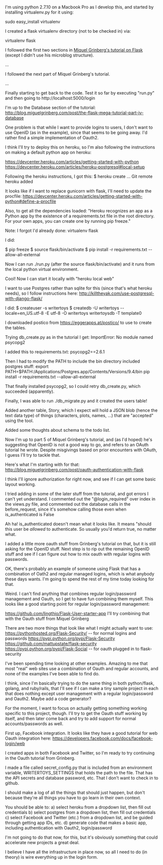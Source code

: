 
I'm using python 2.7.10 on a Macbook Pro as I develop this, and started by installing virtualenv.py for it using:

sudo easy_install virtualenv

I created a flask virtualenv directory (not to be checked in) via:

virtualenv flask

I followed the first two sections in [Miquel Grinberg's tutorial on Flask](http://blog.miguelgrinberg.com/post/the-flask-mega-tutorial-part-ii-templates)
(except I didn't use his microblog structure). 

...

I followed the next part of Miquel Grinberg's tutorial.

...

Finally starting to get back to the code. Test it so far by executing "run.py" and
then going to http://localhost:5000/login

I'm up to the Database section of the tutorial: http://blog.miguelgrinberg.com/post/the-flask-mega-tutorial-part-iv-database

One problem is that while I want to provide logins to users, I don't want to use OpenID (as in the example),
since that seems to be going away. I'd rather find a simple implementation of Oauth2.

I think I'll try to deploy this on heroku, so I'm also following the instructions on making a default python app on heroku:

https://devcenter.heroku.com/articles/getting-started-with-python
https://devcenter.heroku.com/articles/heroku-postgresql#local-setup

Following the heroku instructions, I got this:
$ heroku create
...
Git remote heroku added

It looks like if I want to replace gunicorn with flask, I'll need to update the procfile:
https://devcenter.heroku.com/articles/getting-started-with-python#define-a-procfile

Also, to get all the dependencies loaded:
"Heroku recognizes an app as a Python app by the existence of a requirements.txt file in the root directory. 
For your own apps, you can create one by running pip freeze."

Note: I forgot I'd already done: virtualenv flask

I did:

$ pip freeze
$ source flask/bin/activate
$ pip install -r requirements.txt --allow-all-external

Now I can run ./run.py (after the source flask/bin/activate) and it runs from the local python virtual environment.

Cool! Now I can start it locally with "heroku local web"

I want to use Postgres rather than sqlite for this (since that's what heroku needs), so I follow instructions here:
http://killtheyak.com/use-postgresql-with-django-flask/

I did:
$ createuser -s writertoys
$ createdb -U writertoys --locale=en_US.utf-8 -E utf-8 -O writertoys writertoysdb -T template0

I downloaded postico from https://eggerapps.at/postico/ to use to create the tables.

Trying db_create.py as in the tutorial I get:
ImportError: No module named psycopg2

I added this to requirements.txt:
psycopg2==2.6.1

Then I had to modify the PATH to include the bin directory included postgres stuff:
export PATH=$PATH:/Applications/Postgres.app/Contents/Versions/9.4/bin
pip install -r requirements.txt --allow-all-external

That finally installed psycopg2, so I could retry db_create.py, which succeeded (apparently).

Finally, I was able to run ./db_migrate.py and it created the users table!

Added another table, Story, which I expect will hold a JSON blob (hence the text data type)
of things (characters, plots, names, ...) that are "accepted" using the tool.

Added some thoughts about schema to the todo list.

Now I'm up to part 5 of Miquel Grinberg's tutorial, and (as I'd hoped) he's suggesting that
OpenID is not a good way to go, and refers to an OAuth tutorial he wrote. Despite misgivings
based on prior encounters with OAuth, I guess I'll try to tackle that.

Here's what I'm starting with for that:
http://blog.miguelgrinberg.com/post/oauth-authentication-with-flask

I think I'll ignore authorization for right now, and see if I can get some basic layout
working.

I tried adding in some of the later stuff from the tutorial, and got errors I can't yet
understand. I commented out the "@login_required" over index in the views.py file, and
commented out the database calls in the before_request, since it's somehow calling those
even when is_authenticated is False

Ah ha! is_authenticated doesn't mean what it looks like. It means "should this user be
*allowed* to authenticate. So usually you'd return true, no matter what.

I added a little more oauth stuff from Grinberg's tutorial on that, but it is still asking
for the OpenID stuff. Next step is to rip out the remaining OpenID stuff and see if I can
figure out how to mix oauth with regular logins with passwords.

OK, there's probably an example of someone using Flask that has a combination of Oath2 and
regular managed logins, which is what anybody these days wants. I'm going to spend the
rest of my time today looking for that.

Weird. I can't find anything that combines regular login/password management and Oauth, so
I get to have fun combining them myself. This looks like a good starting point for regular
login/password management:

https://github.com/lingthio/Flask-User-starter-app
I'll try combining that with the Oauth stuff from Miquel Grinberg

There are two more things that look like what I might actually want to use:
https://pythonhosted.org/Flask-Security/ -- for normal logins and passwords
https://pypi.python.org/pypi/Flask-Security
https://github.com/mattupstate/flask-security
https://pypi.python.org/pypi/Flask-Social -- for oauth plugged in to flask-security

I've been spending time looking at other examples. Amazing to me that most "real" web
sites use a combination of Oauth and regular accounts, and none of the examples I've
been able to find do.

I think, since I'm basically trying to do the same thing in both python/flask, golang,
and ruby/rails, that I'll see if I can make a tiny sample project in each that does
nothing except user management with a regular login/password and Oauth2. Maybe add a
code generator?

For the moment, I want to focus on actually getting something working specific to
this project, though. I'll try to get the Oauth stuff working by itself, and then
later come back and try to add support for normal accounts/passwords as well.

First up, Facebook integration. It looks like they have a good tutorial for web
Oauth integration here:
https://developers.facebook.com/docs/facebook-login/web

I created apps in both Facebook and Twitter, so I'm ready to try continuing in
the Oauth tutorial from Grinberg.

I made a file called secret_config.py that is included from an environment variable,
WRITERTOYS_SETTINGS that holds the path to the file. That has the API secrets
and database password, etc. That I don't want to check in to github.

I should make a log of all the things that should just happen, but don't because
they're all things you have to go learn in their own context.

You should be able to:
  a) select heroku from a dropdown list, then fill out credentials
  b) select postgres from a dropdown list, then fill out credentials
  c) select Facebook and Twitter (etc.) from a dropdown list, and be guided through getting app IDs, etc.
  d) generate code that makes a basic app, including authentication with Oauth2, login/password

I'm not going to do that now, for this, but it's obviously something that could accelerate new
projects a great deal.

I believe I have all the infrastructure in place now, so all I need to do (in theory)
is wire everything up in the login form.
